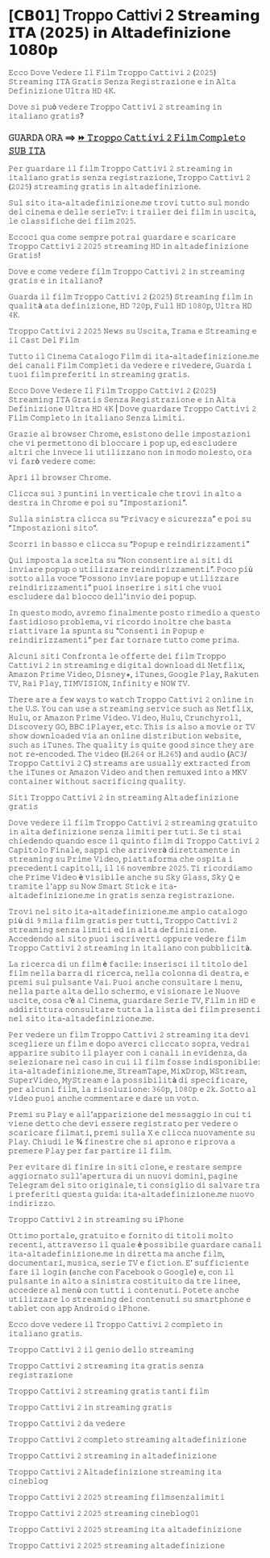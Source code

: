 # [𝗖𝗕𝟬𝟭] 𝖳𝗋𝗈𝗉𝗉𝗈 𝖢𝖺𝗍𝗍𝗂𝗏𝗂 𝟤 𝗦𝘁𝗿𝗲𝗮𝗺𝗶𝗻𝗴 𝗜𝗧𝗔 (𝟮𝟬𝟮𝟱) 𝗶𝗻 𝗔𝗹𝘁𝗮𝗱𝗲𝗳𝗶𝗻𝗶𝘇𝗶𝗼𝗻𝗲 𝟭𝟬𝟴𝟬𝗽
𝙴𝚌𝚌𝚘 𝙳𝚘𝚟𝚎 𝚅𝚎𝚍𝚎𝚛𝚎 𝙸𝚕 𝙵𝚒𝚕𝚖 𝚃𝚛𝚘𝚙𝚙𝚘 𝙲𝚊𝚝𝚝𝚒𝚟𝚒 𝟸 (𝟸𝟶𝟸𝟻) 𝚂𝚝𝚛𝚎𝚊𝚖𝚒𝚗𝚐 𝙸𝚃𝙰 𝙶𝚛𝚊𝚝𝚒𝚜 𝚂𝚎𝚗𝚣𝚊 𝚁𝚎𝚐𝚒𝚜𝚝𝚛𝚊𝚣𝚒𝚘𝚗𝚎 𝚎 𝚒𝚗 𝙰𝚕𝚝𝚊 𝙳𝚎𝚏𝚒𝚗𝚒𝚣𝚒𝚘𝚗𝚎 𝚄𝚕𝚝𝚛𝚊 𝙷𝙳 𝟺𝙺.

𝙳𝚘𝚟𝚎 𝚜𝚒 𝚙𝚞ò 𝚟𝚎𝚍𝚎𝚛𝚎 𝚃𝚛𝚘𝚙𝚙𝚘 𝙲𝚊𝚝𝚝𝚒𝚟𝚒 𝟸 𝚜𝚝𝚛𝚎𝚊𝚖𝚒𝚗𝚐 𝚒𝚗 𝚒𝚝𝚊𝚕𝚒𝚊𝚗𝚘 𝚐𝚛𝚊𝚝𝚒𝚜?

### 𝙶𝚄𝙰𝚁𝙳𝙰 𝙾𝚁𝙰 ⟹ [⏩ 𝚃𝚛𝚘𝚙𝚙𝚘 𝙲𝚊𝚝𝚝𝚒𝚟𝚒 𝟸 𝙵𝚒𝚕𝚖 𝙲𝚘𝚖𝚙𝚕𝚎𝚝𝚘 𝚂𝚄𝙱 𝙸𝚃𝙰](https://tinyurl.com/yfc5n9a5)

𝙿𝚎𝚛 𝚐𝚞𝚊𝚛𝚍𝚊𝚛𝚎 𝚒𝚕 𝚏𝚒𝚕𝚖 𝚃𝚛𝚘𝚙𝚙𝚘 𝙲𝚊𝚝𝚝𝚒𝚟𝚒 𝟸 𝚜𝚝𝚛𝚎𝚊𝚖𝚒𝚗𝚐 𝚒𝚗 𝚒𝚝𝚊𝚕𝚒𝚊𝚗𝚘 𝚐𝚛𝚊𝚝𝚒𝚜 𝚜𝚎𝚗𝚣𝚊 𝚛𝚎𝚐𝚒𝚜𝚝𝚛𝚊𝚣𝚒𝚘𝚗𝚎, 𝚃𝚛𝚘𝚙𝚙𝚘 𝙲𝚊𝚝𝚝𝚒𝚟𝚒 𝟸 (𝟸𝟶𝟸𝟻) 𝚜𝚝𝚛𝚎𝚊𝚖𝚒𝚗𝚐 𝚐𝚛𝚊𝚝𝚒𝚜 𝚒𝚗 𝚊𝚕𝚝𝚊𝚍𝚎𝚏𝚒𝚗𝚒𝚣𝚒𝚘𝚗𝚎.

𝚂𝚞𝚕 𝚜𝚒𝚝𝚘 𝚒𝚝𝚊-𝚊𝚕𝚝𝚊𝚍𝚎𝚏𝚒𝚗𝚒𝚣𝚒𝚘𝚗𝚎.𝚖𝚎 𝚝𝚛𝚘𝚟𝚒 𝚝𝚞𝚝𝚝𝚘 𝚜𝚞𝚕 𝚖𝚘𝚗𝚍𝚘 𝚍𝚎𝚕 𝚌𝚒𝚗𝚎𝚖𝚊 𝚎 𝚍𝚎𝚕𝚕𝚎 𝚜𝚎𝚛𝚒𝚎𝚃𝚟: 𝚒 𝚝𝚛𝚊𝚒𝚕𝚎𝚛 𝚍𝚎𝚒 𝚏𝚒𝚕𝚖 𝚒𝚗 𝚞𝚜𝚌𝚒𝚝𝚊, 𝚕𝚎 𝚌𝚕𝚊𝚜𝚜𝚒𝚏𝚒𝚌𝚑𝚎 𝚍𝚎𝚒 𝚏𝚒𝚕𝚖 𝟸𝟶𝟸𝟻.

𝙴𝚌𝚌𝚘𝚌𝚒 𝚚𝚞𝚊 𝚌𝚘𝚖𝚎 𝚜𝚎𝚖𝚙𝚛𝚎 𝚙𝚘𝚝𝚛𝚊𝚒 𝚐𝚞𝚊𝚛𝚍𝚊𝚛𝚎 𝚎 𝚜𝚌𝚊𝚛𝚒𝚌𝚊𝚛𝚎 𝚃𝚛𝚘𝚙𝚙𝚘 𝙲𝚊𝚝𝚝𝚒𝚟𝚒 𝟸 𝟸𝟶𝟸𝟻 𝚜𝚝𝚛𝚎𝚊𝚖𝚒𝚗𝚐 𝙷𝙳 𝚒𝚗 𝚊𝚕𝚝𝚊𝚍𝚎𝚏𝚒𝚗𝚒𝚣𝚒𝚘𝚗𝚎 𝙶𝚛𝚊𝚝𝚒𝚜!

𝙳𝚘𝚟𝚎 𝚎 𝚌𝚘𝚖𝚎 𝚟𝚎𝚍𝚎𝚛𝚎 𝚏𝚒𝚕𝚖 𝚃𝚛𝚘𝚙𝚙𝚘 𝙲𝚊𝚝𝚝𝚒𝚟𝚒 𝟸 𝚒𝚗 𝚜𝚝𝚛𝚎𝚊𝚖𝚒𝚗𝚐 𝚐𝚛𝚊𝚝𝚒𝚜 𝚎 𝚒𝚗 𝚒𝚝𝚊𝚕𝚒𝚊𝚗𝚘?

𝙶𝚞𝚊𝚛𝚍𝚊 𝚒𝚕 𝚏𝚒𝚕𝚖 𝚃𝚛𝚘𝚙𝚙𝚘 𝙲𝚊𝚝𝚝𝚒𝚟𝚒 𝟸 (𝟸𝟶𝟸𝟻) 𝚂𝚝𝚛𝚎𝚊𝚖𝚒𝚗𝚐 𝚏𝚒𝚕𝚖 𝚒𝚗 𝚚𝚞𝚊𝚕𝚒𝚝à 𝚊𝚝𝚊 𝚍𝚎𝚏𝚒𝚗𝚒𝚣𝚒𝚘𝚗𝚎, 𝙷𝙳 𝟽𝟸𝟶𝚙, 𝙵𝚞𝚕𝚕 𝙷𝙳 𝟷𝟶𝟾𝟶𝚙, 𝚄𝚕𝚝𝚛𝚊 𝙷𝙳 𝟺𝙺.

𝚃𝚛𝚘𝚙𝚙𝚘 𝙲𝚊𝚝𝚝𝚒𝚟𝚒 𝟸 𝟸𝟶𝟸𝟻 𝙽𝚎𝚠𝚜 𝚜𝚞 𝚄𝚜𝚌𝚒𝚝𝚊, 𝚃𝚛𝚊𝚖𝚊 𝚎 𝚂𝚝𝚛𝚎𝚊𝚖𝚒𝚗𝚐 𝚎 𝚒𝚕 𝙲𝚊𝚜𝚝 𝙳𝚎𝚕 𝙵𝚒𝚕𝚖

𝚃𝚞𝚝𝚝𝚘 𝚒𝚕 𝙲𝚒𝚗𝚎𝚖𝚊 𝙲𝚊𝚝𝚊𝚕𝚘𝚐𝚘 𝙵𝚒𝚕𝚖 𝚍𝚒 𝚒𝚝𝚊-𝚊𝚕𝚝𝚊𝚍𝚎𝚏𝚒𝚗𝚒𝚣𝚒𝚘𝚗𝚎.𝚖𝚎 𝚍𝚎𝚒 𝚌𝚊𝚗𝚊𝚕𝚒 𝙵𝚒𝚕𝚖 𝙲𝚘𝚖𝚙𝚕𝚎𝚝𝚒 𝚍𝚊 𝚟𝚎𝚍𝚎𝚛𝚎 𝚎 𝚛𝚒𝚟𝚎𝚍𝚎𝚛𝚎, 𝙶𝚞𝚊𝚛𝚍𝚊 𝚒 𝚝𝚞𝚘𝚒 𝚏𝚒𝚕𝚖 𝚙𝚛𝚎𝚏𝚎𝚛𝚒𝚝𝚒 𝚒𝚗 𝚜𝚝𝚛𝚎𝚊𝚖𝚒𝚗𝚐 𝚐𝚛𝚊𝚝𝚒𝚜.

𝙴𝚌𝚌𝚘 𝙳𝚘𝚟𝚎 𝚅𝚎𝚍𝚎𝚛𝚎 𝙸𝚕 𝙵𝚒𝚕𝚖 𝚃𝚛𝚘𝚙𝚙𝚘 𝙲𝚊𝚝𝚝𝚒𝚟𝚒 𝟸 (𝟸𝟶𝟸𝟻) 𝚂𝚝𝚛𝚎𝚊𝚖𝚒𝚗𝚐 𝙸𝚃𝙰 𝙶𝚛𝚊𝚝𝚒𝚜 𝚂𝚎𝚗𝚣𝚊 𝚁𝚎𝚐𝚒𝚜𝚝𝚛𝚊𝚣𝚒𝚘𝚗𝚎 𝚎 𝚒𝚗 𝙰𝚕𝚝𝚊 𝙳𝚎𝚏𝚒𝚗𝚒𝚣𝚒𝚘𝚗𝚎 𝚄𝚕𝚝𝚛𝚊 𝙷𝙳 𝟺𝙺 | 𝙳𝚘𝚟𝚎 𝚐𝚞𝚊𝚛𝚍𝚊𝚛𝚎 𝚃𝚛𝚘𝚙𝚙𝚘 𝙲𝚊𝚝𝚝𝚒𝚟𝚒 𝟸 𝙵𝚒𝚕𝚖 𝙲𝚘𝚖𝚙𝚕𝚎𝚝𝚘 𝚒𝚗 𝚒𝚝𝚊𝚕𝚒𝚊𝚗𝚘 𝚂𝚎𝚗𝚣𝚊 𝙻𝚒𝚖𝚒𝚝𝚒.

𝙶𝚛𝚊𝚣𝚒𝚎 𝚊𝚕 𝚋𝚛𝚘𝚠𝚜𝚎𝚛 𝙲𝚑𝚛𝚘𝚖𝚎, 𝚎𝚜𝚒𝚜𝚝𝚘𝚗𝚘 𝚍𝚎𝚕𝚕𝚎 𝚒𝚖𝚙𝚘𝚜𝚝𝚊𝚣𝚒𝚘𝚗𝚒 𝚌𝚑𝚎 𝚟𝚒 𝚙𝚎𝚛𝚖𝚎𝚝𝚝𝚘𝚗𝚘 𝚍𝚒 𝚋𝚕𝚘𝚌𝚌𝚊𝚛𝚎 𝚒 𝚙𝚘𝚙 𝚞𝚙, 𝚎𝚍 𝚎𝚜𝚌𝚕𝚞𝚍𝚎𝚛𝚎 𝚊𝚕𝚝𝚛𝚒 𝚌𝚑𝚎 𝚒𝚗𝚟𝚎𝚌𝚎 𝚕𝚒 𝚞𝚝𝚒𝚕𝚒𝚣𝚣𝚊𝚗𝚘 𝚗𝚘𝚗 𝚒𝚗 𝚖𝚘𝚍𝚘 𝚖𝚘𝚕𝚎𝚜𝚝𝚘, 𝚘𝚛𝚊 𝚟𝚒 𝚏𝚊𝚛ò 𝚟𝚎𝚍𝚎𝚛𝚎 𝚌𝚘𝚖𝚎:

𝙰𝚙𝚛𝚒 𝚒𝚕 𝚋𝚛𝚘𝚠𝚜𝚎𝚛 𝙲𝚑𝚛𝚘𝚖𝚎.

𝙲𝚕𝚒𝚌𝚌𝚊 𝚜𝚞𝚒 𝟹 𝚙𝚞𝚗𝚝𝚒𝚗𝚒 𝚒𝚗 𝚟𝚎𝚛𝚝𝚒𝚌𝚊𝚕𝚎 𝚌𝚑𝚎 𝚝𝚛𝚘𝚟𝚒 𝚒𝚗 𝚊𝚕𝚝𝚘 𝚊 𝚍𝚎𝚜𝚝𝚛𝚊 𝚒𝚗 𝙲𝚑𝚛𝚘𝚖𝚎 𝚎 𝚙𝚘𝚒 𝚜𝚞 “𝙸𝚖𝚙𝚘𝚜𝚝𝚊𝚣𝚒𝚘𝚗𝚒”.

𝚂𝚞𝚕𝚕𝚊 𝚜𝚒𝚗𝚒𝚜𝚝𝚛𝚊 𝚌𝚕𝚒𝚌𝚌𝚊 𝚜𝚞 “𝙿𝚛𝚒𝚟𝚊𝚌𝚢 𝚎 𝚜𝚒𝚌𝚞𝚛𝚎𝚣𝚣𝚊” 𝚎 𝚙𝚘𝚒 𝚜𝚞 “𝙸𝚖𝚙𝚘𝚜𝚝𝚊𝚣𝚒𝚘𝚗𝚒 𝚜𝚒𝚝𝚘“.

𝚂𝚌𝚘𝚛𝚛𝚒 𝚒𝚗 𝚋𝚊𝚜𝚜𝚘 𝚎 𝚌𝚕𝚒𝚌𝚌𝚊 𝚜𝚞 “𝙿𝚘𝚙𝚞𝚙 𝚎 𝚛𝚎𝚒𝚗𝚍𝚒𝚛𝚒𝚣𝚣𝚊𝚖𝚎𝚗𝚝𝚒”

𝚀𝚞𝚒 𝚒𝚖𝚙𝚘𝚜𝚝𝚊 𝚕𝚊 𝚜𝚌𝚎𝚕𝚝𝚊 𝚜𝚞 “𝙽𝚘𝚗 𝚌𝚘𝚗𝚜𝚎𝚗𝚝𝚒𝚛𝚎 𝚊𝚒 𝚜𝚒𝚝𝚒 𝚍𝚒 𝚒𝚗𝚟𝚒𝚊𝚛𝚎 𝚙𝚘𝚙𝚞𝚙 𝚘 𝚞𝚝𝚒𝚕𝚒𝚣𝚣𝚊𝚛𝚎 𝚛𝚎𝚒𝚗𝚍𝚒𝚛𝚒𝚣𝚣𝚊𝚖𝚎𝚗𝚝𝚒”. 𝙿𝚘𝚌𝚘 𝚙𝚒ù 𝚜𝚘𝚝𝚝𝚘 𝚊𝚕𝚕𝚊 𝚟𝚘𝚌𝚎 “𝙿𝚘𝚜𝚜𝚘𝚗𝚘 𝚒𝚗𝚟𝚒𝚊𝚛𝚎 𝚙𝚘𝚙𝚞𝚙 𝚎 𝚞𝚝𝚒𝚕𝚒𝚣𝚣𝚊𝚛𝚎 𝚛𝚎𝚒𝚗𝚍𝚒𝚛𝚒𝚣𝚣𝚊𝚖𝚎𝚗𝚝𝚒” 𝚙𝚞𝚘𝚒 𝚒𝚗𝚜𝚎𝚛𝚒𝚛𝚎 𝚒 𝚜𝚒𝚝𝚒 𝚌𝚑𝚎 𝚟𝚞𝚘𝚒 𝚎𝚜𝚌𝚕𝚞𝚍𝚎𝚛𝚎 𝚍𝚊𝚕 𝚋𝚕𝚘𝚌𝚌𝚘 𝚍𝚎𝚕𝚕’𝚒𝚗𝚟𝚒𝚘 𝚍𝚎𝚒 𝚙𝚘𝚙𝚞𝚙.

𝙸𝚗 𝚚𝚞𝚎𝚜𝚝𝚘 𝚖𝚘𝚍𝚘, 𝚊𝚟𝚛𝚎𝚖𝚘 𝚏𝚒𝚗𝚊𝚕𝚖𝚎𝚗𝚝𝚎 𝚙𝚘𝚜𝚝𝚘 𝚛𝚒𝚖𝚎𝚍𝚒𝚘 𝚊 𝚚𝚞𝚎𝚜𝚝𝚘 𝚏𝚊𝚜𝚝𝚒𝚍𝚒𝚘𝚜𝚘 𝚙𝚛𝚘𝚋𝚕𝚎𝚖𝚊, 𝚟𝚒 𝚛𝚒𝚌𝚘𝚛𝚍𝚘 𝚒𝚗𝚘𝚕𝚝𝚛𝚎 𝚌𝚑𝚎 𝚋𝚊𝚜𝚝𝚊 𝚛𝚒𝚊𝚝𝚝𝚒𝚟𝚊𝚛𝚎 𝚕𝚊 𝚜𝚙𝚞𝚗𝚝𝚊 𝚜𝚞 “𝙲𝚘𝚗𝚜𝚎𝚗𝚝𝚒 𝚒𝚗 𝙿𝚘𝚙𝚞𝚙 𝚎 𝚛𝚎𝚒𝚗𝚍𝚒𝚛𝚒𝚣𝚣𝚊𝚖𝚎𝚗𝚝𝚒” 𝚙𝚎𝚛 𝚏𝚊𝚛 𝚝𝚘𝚛𝚗𝚊𝚛𝚎 𝚝𝚞𝚝𝚝𝚘 𝚌𝚘𝚖𝚎 𝚙𝚛𝚒𝚖𝚊.

𝙰𝚕𝚌𝚞𝚗𝚒 𝚜𝚒𝚝𝚒 𝙲𝚘𝚗𝚏𝚛𝚘𝚗𝚝𝚊 𝚕𝚎 𝚘𝚏𝚏𝚎𝚛𝚝𝚎 𝚍𝚎𝚒 𝚏𝚒𝚕𝚖 𝚃𝚛𝚘𝚙𝚙𝚘 𝙲𝚊𝚝𝚝𝚒𝚟𝚒 𝟸 𝚒𝚗 𝚜𝚝𝚛𝚎𝚊𝚖𝚒𝚗𝚐 𝚎 𝚍𝚒𝚐𝚒𝚝𝚊𝚕 𝚍𝚘𝚠𝚗𝚕𝚘𝚊𝚍 𝚍𝚒 𝙽𝚎𝚝𝚏𝚕𝚒𝚡, 𝙰𝚖𝚊𝚣𝚘𝚗 𝙿𝚛𝚒𝚖𝚎 𝚅𝚒𝚍𝚎𝚘, 𝙳𝚒𝚜𝚗𝚎𝚢+, 𝚒𝚃𝚞𝚗𝚎𝚜, 𝙶𝚘𝚘𝚐𝚕𝚎 𝙿𝚕𝚊𝚢, 𝚁𝚊𝚔𝚞𝚝𝚎𝚗 𝚃𝚅, 𝚁𝚊𝚒 𝙿𝚕𝚊𝚢, 𝚃𝙸𝙼𝚅𝙸𝚂𝙸𝙾𝙽, 𝙸𝚗𝚏𝚒𝚗𝚒𝚝𝚢 𝚎 𝙽𝙾𝚆 𝚃𝚅.

𝚃𝚑𝚎𝚛𝚎 𝚊𝚛𝚎 𝚊 𝚏𝚎𝚠 𝚠𝚊𝚢𝚜 𝚝𝚘 𝚠𝚊𝚝𝚌𝚑 𝚃𝚛𝚘𝚙𝚙𝚘 𝙲𝚊𝚝𝚝𝚒𝚟𝚒 𝟸 𝚘𝚗𝚕𝚒𝚗𝚎 𝚒𝚗 𝚝𝚑𝚎 𝚄.𝚂. 𝚈𝚘𝚞 𝚌𝚊𝚗 𝚞𝚜𝚎 𝚊 𝚜𝚝𝚛𝚎𝚊𝚖𝚒𝚗𝚐 𝚜𝚎𝚛𝚟𝚒𝚌𝚎 𝚜𝚞𝚌𝚑 𝚊𝚜 𝙽𝚎𝚝𝚏𝚕𝚒𝚡, 𝙷𝚞𝚕𝚞, 𝚘𝚛 𝙰𝚖𝚊𝚣𝚘𝚗 𝙿𝚛𝚒𝚖𝚎 𝚅𝚒𝚍𝚎𝚘. 𝚅𝚒𝚍𝚎𝚘, 𝙷𝚞𝚕𝚞, 𝙲𝚛𝚞𝚗𝚌𝚑𝚢𝚛𝚘𝚕𝚕, 𝙳𝚒𝚜𝚌𝚘𝚟𝚎𝚛𝚢 𝙶𝙾, 𝙱𝙱𝙲 𝚒𝙿𝚕𝚊𝚢𝚎𝚛, 𝚎𝚝𝚌. 𝚃𝚑𝚒𝚜 𝚒𝚜 𝚊𝚕𝚜𝚘 𝚊 𝚖𝚘𝚟𝚒𝚎 𝚘𝚛 𝚃𝚅 𝚜𝚑𝚘𝚠 𝚍𝚘𝚠𝚗𝚕𝚘𝚊𝚍𝚎𝚍 𝚟𝚒𝚊 𝚊𝚗 𝚘𝚗𝚕𝚒𝚗𝚎 𝚍𝚒𝚜𝚝𝚛𝚒𝚋𝚞𝚝𝚒𝚘𝚗 𝚠𝚎𝚋𝚜𝚒𝚝𝚎, 𝚜𝚞𝚌𝚑 𝚊𝚜 𝚒𝚃𝚞𝚗𝚎𝚜. 𝚃𝚑𝚎 𝚚𝚞𝚊𝚕𝚒𝚝𝚢 𝚒𝚜 𝚚𝚞𝚒𝚝𝚎 𝚐𝚘𝚘𝚍 𝚜𝚒𝚗𝚌𝚎 𝚝𝚑𝚎𝚢 𝚊𝚛𝚎 𝚗𝚘𝚝 𝚛𝚎-𝚎𝚗𝚌𝚘𝚍𝚎𝚍. 𝚃𝚑𝚎 𝚟𝚒𝚍𝚎𝚘 (𝙷.𝟸𝟼𝟺 𝚘𝚛 𝙷.𝟸𝟼𝟻) 𝚊𝚗𝚍 𝚊𝚞𝚍𝚒𝚘 (𝙰𝙲𝟹/𝚃𝚛𝚘𝚙𝚙𝚘 𝙲𝚊𝚝𝚝𝚒𝚟𝚒 𝟸 𝙲) 𝚜𝚝𝚛𝚎𝚊𝚖𝚜 𝚊𝚛𝚎 𝚞𝚜𝚞𝚊𝚕𝚕𝚢 𝚎𝚡𝚝𝚛𝚊𝚌𝚝𝚎𝚍 𝚏𝚛𝚘𝚖 𝚝𝚑𝚎 𝚒𝚃𝚞𝚗𝚎𝚜 𝚘𝚛 𝙰𝚖𝚊𝚣𝚘𝚗 𝚅𝚒𝚍𝚎𝚘 𝚊𝚗𝚍 𝚝𝚑𝚎𝚗 𝚛𝚎𝚖𝚞𝚡𝚎𝚍 𝚒𝚗𝚝𝚘 𝚊 𝙼𝙺𝚅 𝚌𝚘𝚗𝚝𝚊𝚒𝚗𝚎𝚛 𝚠𝚒𝚝𝚑𝚘𝚞𝚝 𝚜𝚊𝚌𝚛𝚒𝚏𝚒𝚌𝚒𝚗𝚐 𝚚𝚞𝚊𝚕𝚒𝚝𝚢.

𝚂𝚒𝚝𝚒 𝚃𝚛𝚘𝚙𝚙𝚘 𝙲𝚊𝚝𝚝𝚒𝚟𝚒 𝟸 𝚒𝚗 𝚜𝚝𝚛𝚎𝚊𝚖𝚒𝚗𝚐 𝙰𝚕𝚝𝚊𝚍𝚎𝚏𝚒𝚗𝚒𝚣𝚒𝚘𝚗𝚎 𝚐𝚛𝚊𝚝𝚒𝚜

𝙳𝚘𝚟𝚎 𝚟𝚎𝚍𝚎𝚛𝚎 𝚒𝚕 𝚏𝚒𝚕𝚖 𝚃𝚛𝚘𝚙𝚙𝚘 𝙲𝚊𝚝𝚝𝚒𝚟𝚒 𝟸 𝚜𝚝𝚛𝚎𝚊𝚖𝚒𝚗𝚐 𝚐𝚛𝚊𝚝𝚞𝚒𝚝𝚘 𝚒𝚗 𝚊𝚕𝚝𝚊 𝚍𝚎𝚏𝚒𝚗𝚒𝚣𝚒𝚘𝚗𝚎 𝚜𝚎𝚗𝚣𝚊 𝚕𝚒𝚖𝚒𝚝𝚒 𝚙𝚎𝚛 𝚝𝚞𝚝𝚒. 𝚂𝚎 𝚝𝚒 𝚜𝚝𝚊𝚒 𝚌𝚑𝚒𝚎𝚍𝚎𝚗𝚍𝚘 𝚚𝚞𝚊𝚗𝚍𝚘 𝚎𝚜𝚌𝚎 𝚒𝚕 𝚚𝚞𝚒𝚗𝚝𝚘 𝚏𝚒𝚕𝚖 𝚍𝚒 𝚃𝚛𝚘𝚙𝚙𝚘 𝙲𝚊𝚝𝚝𝚒𝚟𝚒 𝟸 𝙲𝚊𝚙𝚒𝚝𝚘𝚕𝚘 𝙵𝚒𝚗𝚊𝚕𝚎, 𝚜𝚊𝚙𝚙𝚒 𝚌𝚑𝚎 𝚊𝚛𝚛𝚒𝚟𝚎𝚛à 𝚍𝚒𝚛𝚎𝚝𝚝𝚊𝚖𝚎𝚗𝚝𝚎 𝚒𝚗 𝚜𝚝𝚛𝚎𝚊𝚖𝚒𝚗𝚐 𝚜𝚞 𝙿𝚛𝚒𝚖𝚎 𝚅𝚒𝚍𝚎𝚘, 𝚙𝚒𝚊𝚝𝚝𝚊𝚏𝚘𝚛𝚖𝚊 𝚌𝚑𝚎 𝚘𝚜𝚙𝚒𝚝𝚊 𝚒 𝚙𝚛𝚎𝚌𝚎𝚍𝚎𝚗𝚝𝚒 𝚌𝚊𝚙𝚒𝚝𝚘𝚕𝚒, 𝚒𝚕 𝟷𝟼 𝚗𝚘𝚟𝚎𝚖𝚋𝚛𝚎 𝟸𝟶𝟸𝟻. 𝚃𝚒 𝚛𝚒𝚌𝚘𝚛𝚍𝚒𝚊𝚖𝚘 𝚌𝚑𝚎 𝙿𝚛𝚒𝚖𝚎 𝚅𝚒𝚍𝚎𝚘 è 𝚟𝚒𝚜𝚒𝚋𝚒𝚕𝚎 𝚊𝚗𝚌𝚑𝚎 𝚜𝚞 𝚂𝚔𝚢 𝙶𝚕𝚊𝚜𝚜, 𝚂𝚔𝚢 𝚀 𝚎 𝚝𝚛𝚊𝚖𝚒𝚝𝚎 𝚕'𝚊𝚙𝚙 𝚜𝚞 𝙽𝚘𝚠 𝚂𝚖𝚊𝚛𝚝 𝚂𝚝𝚒𝚌𝚔 𝚎 𝚒𝚝𝚊-𝚊𝚕𝚝𝚊𝚍𝚎𝚏𝚒𝚗𝚒𝚣𝚒𝚘𝚗𝚎.𝚖𝚎 𝚒𝚗 𝚐𝚛𝚊𝚝𝚒𝚜 𝚜𝚎𝚗𝚣𝚊 𝚛𝚎𝚐𝚒𝚜𝚝𝚛𝚊𝚣𝚒𝚘𝚗𝚎.

𝚃𝚛𝚘𝚟𝚒 𝚗𝚎𝚕 𝚜𝚒𝚝𝚘 𝚒𝚝𝚊-𝚊𝚕𝚝𝚊𝚍𝚎𝚏𝚒𝚗𝚒𝚣𝚒𝚘𝚗𝚎.𝚖𝚎 𝚊𝚖𝚙𝚒𝚘 𝚌𝚊𝚝𝚊𝚕𝚘𝚐𝚘 𝚙𝚒ù 𝚍𝚒 𝟿 𝚖𝚒𝚕𝚊 𝚏𝚒𝚕𝚖 𝚐𝚛𝚊𝚝𝚒𝚜 𝚙𝚎𝚛 𝚝𝚞𝚝𝚝𝚒, 𝚃𝚛𝚘𝚙𝚙𝚘 𝙲𝚊𝚝𝚝𝚒𝚟𝚒 𝟸 𝚜𝚝𝚛𝚎𝚊𝚖𝚒𝚗𝚐 𝚜𝚎𝚗𝚣𝚊 𝚕𝚒𝚖𝚒𝚝𝚒 𝚎𝚍 𝚒𝚗 𝚊𝚕𝚝𝚊 𝚍𝚎𝚏𝚒𝚗𝚒𝚣𝚒𝚘𝚗𝚎. 𝙰𝚌𝚌𝚎𝚍𝚎𝚗𝚍𝚘 𝚊𝚕 𝚜𝚒𝚝𝚘 𝚙𝚞𝚘𝚒 𝚒𝚜𝚌𝚛𝚒𝚟𝚎𝚛𝚝𝚒 𝚘𝚙𝚙𝚞𝚛𝚎 𝚟𝚎𝚍𝚎𝚛𝚎 𝚏𝚒𝚕𝚖 𝚃𝚛𝚘𝚙𝚙𝚘 𝙲𝚊𝚝𝚝𝚒𝚟𝚒 𝟸 𝚜𝚝𝚛𝚎𝚊𝚖𝚒𝚗𝚐 𝚒𝚗 𝚒𝚝𝚊𝚕𝚒𝚊𝚗𝚘 𝚌𝚘𝚗 𝚙𝚞𝚋𝚋𝚕𝚒𝚌𝚒𝚝à.

𝙻𝚊 𝚛𝚒𝚌𝚎𝚛𝚌𝚊 𝚍𝚒 𝚞𝚗 𝚏𝚒𝚕𝚖 è 𝚏𝚊𝚌𝚒𝚕𝚎: 𝚒𝚗𝚜𝚎𝚛𝚒𝚜𝚌𝚒 𝚒𝚕 𝚝𝚒𝚝𝚘𝚕𝚘 𝚍𝚎𝚕 𝚏𝚒𝚕𝚖 𝚗𝚎𝚕𝚕𝚊 𝚋𝚊𝚛𝚛𝚊 𝚍𝚒 𝚛𝚒𝚌𝚎𝚛𝚌𝚊, 𝚗𝚎𝚕𝚕𝚊 𝚌𝚘𝚕𝚘𝚗𝚗𝚊 𝚍𝚒 𝚍𝚎𝚜𝚝𝚛𝚊, 𝚎 𝚙𝚛𝚎𝚖𝚒 𝚜𝚞𝚕 𝚙𝚞𝚕𝚜𝚊𝚗𝚝𝚎 𝚅𝚊𝚒. 𝙿𝚞𝚘𝚒 𝚊𝚗𝚌𝚑𝚎 𝚌𝚘𝚗𝚜𝚞𝚕𝚝𝚊𝚛𝚎 𝚒 𝚖𝚎𝚗𝚞, 𝚗𝚎𝚕𝚕𝚊 𝚙𝚊𝚛𝚝𝚎 𝚊𝚕𝚝𝚊 𝚍𝚎𝚕𝚕𝚘 𝚜𝚌𝚑𝚎𝚛𝚖𝚘, 𝚎 𝚟𝚒𝚜𝚒𝚘𝚗𝚊𝚛𝚎 𝚕𝚎 𝙽𝚞𝚘𝚟𝚎 𝚞𝚜𝚌𝚒𝚝𝚎, 𝚌𝚘𝚜𝚊 𝚌’è 𝚊𝚕 𝙲𝚒𝚗𝚎𝚖𝚊, 𝚐𝚞𝚊𝚛𝚍𝚊𝚛𝚎 𝚂𝚎𝚛𝚒𝚎 𝚃𝚅, 𝙵𝚒𝚕𝚖 𝚒𝚗 𝙷𝙳 𝚎 𝚊𝚍𝚍𝚒𝚛𝚒𝚝𝚝𝚞𝚛𝚊 𝚌𝚘𝚗𝚜𝚞𝚕𝚝𝚊𝚛𝚎 𝚝𝚞𝚝𝚝𝚊 𝚕𝚊 𝚕𝚒𝚜𝚝𝚊 𝚍𝚎𝚒 𝚏𝚒𝚕𝚖 𝚙𝚛𝚎𝚜𝚎𝚗𝚝𝚒 𝚗𝚎𝚕 𝚜𝚒𝚝𝚘 𝚒𝚝𝚊-𝚊𝚕𝚝𝚊𝚍𝚎𝚏𝚒𝚗𝚒𝚣𝚒𝚘𝚗𝚎.𝚖𝚎.

𝙿𝚎𝚛 𝚟𝚎𝚍𝚎𝚛𝚎 𝚞𝚗 𝚏𝚒𝚕𝚖 𝚃𝚛𝚘𝚙𝚙𝚘 𝙲𝚊𝚝𝚝𝚒𝚟𝚒 𝟸 𝚜𝚝𝚛𝚎𝚊𝚖𝚒𝚗𝚐 𝚒𝚝𝚊 𝚍𝚎𝚟𝚒 𝚜𝚌𝚎𝚐𝚕𝚒𝚎𝚛𝚎 𝚞𝚗 𝚏𝚒𝚕𝚖 𝚎 𝚍𝚘𝚙𝚘 𝚊𝚟𝚎𝚛𝚌𝚒 𝚌𝚕𝚒𝚌𝚌𝚊𝚝𝚘 𝚜𝚘𝚙𝚛𝚊, 𝚟𝚎𝚍𝚛𝚊𝚒 𝚊𝚙𝚙𝚊𝚛𝚒𝚛𝚎 𝚜𝚞𝚋𝚒𝚝𝚘 𝚒𝚕 𝚙𝚕𝚊𝚢𝚎𝚛 𝚌𝚘𝚗 𝚒 𝚌𝚊𝚗𝚊𝚕𝚒 𝚒𝚗 𝚎𝚟𝚒𝚍𝚎𝚗𝚣𝚊, 𝚍𝚊 𝚜𝚎𝚕𝚎𝚣𝚒𝚘𝚗𝚊𝚛𝚎 𝚗𝚎𝚕 𝚌𝚊𝚜𝚘 𝚒𝚗 𝚌𝚞𝚒 𝚒𝚕 𝚏𝚒𝚕𝚖 𝚏𝚘𝚜𝚜𝚎 𝚒𝚗𝚍𝚒𝚜𝚙𝚘𝚗𝚒𝚋𝚒𝚕𝚎: 𝚒𝚝𝚊-𝚊𝚕𝚝𝚊𝚍𝚎𝚏𝚒𝚗𝚒𝚣𝚒𝚘𝚗𝚎.𝚖𝚎, 𝚂𝚝𝚛𝚎𝚊𝚖𝚃𝚊𝚙𝚎, 𝙼𝚒𝚡𝙳𝚛𝚘𝚙, 𝚆𝚂𝚝𝚛𝚎𝚊𝚖, 𝚂𝚞𝚙𝚎𝚛𝚅𝚒𝚍𝚎𝚘, 𝙼𝚢𝚂𝚝𝚛𝚎𝚊𝚖 𝚎 𝚕𝚊 𝚙𝚘𝚜𝚜𝚒𝚋𝚒𝚕𝚒𝚝à 𝚍𝚒 𝚜𝚙𝚎𝚌𝚒𝚏𝚒𝚌𝚊𝚛𝚎, 𝚙𝚎𝚛 𝚊𝚕𝚌𝚞𝚗𝚒 𝚏𝚒𝚕𝚖, 𝚕𝚊 𝚛𝚒𝚜𝚘𝚕𝚞𝚣𝚒𝚘𝚗𝚎: 𝟹𝟼𝟶𝚙, 𝟷𝟶𝟾𝟶𝚙 𝚎 𝟸𝚔. 𝚂𝚘𝚝𝚝𝚘 𝚊𝚕 𝚟𝚒𝚍𝚎𝚘 𝚙𝚞𝚘𝚒 𝚊𝚗𝚌𝚑𝚎 𝚌𝚘𝚖𝚖𝚎𝚗𝚝𝚊𝚛𝚎 𝚎 𝚍𝚊𝚛𝚎 𝚞𝚗 𝚟𝚘𝚝𝚘.

𝙿𝚛𝚎𝚖𝚒 𝚜𝚞 𝙿𝚕𝚊𝚢 𝚎 𝚊𝚕𝚕’𝚊𝚙𝚙𝚊𝚛𝚒𝚣𝚒𝚘𝚗𝚎 𝚍𝚎𝚕 𝚖𝚎𝚜𝚜𝚊𝚐𝚐𝚒𝚘 𝚒𝚗 𝚌𝚞𝚒 𝚝𝚒 𝚟𝚒𝚎𝚗𝚎 𝚍𝚎𝚝𝚝𝚘 𝚌𝚑𝚎 𝚍𝚎𝚟𝚒 𝚎𝚜𝚜𝚎𝚛𝚎 𝚛𝚎𝚐𝚒𝚜𝚝𝚛𝚊𝚝𝚘 𝚙𝚎𝚛 𝚟𝚎𝚍𝚎𝚛𝚎 𝚘 𝚜𝚌𝚊𝚛𝚒𝚌𝚊𝚛𝚎 𝚏𝚒𝚕𝚖𝚊𝚝𝚒, 𝚙𝚛𝚎𝚖𝚒 𝚜𝚞𝚕𝚕𝚊 𝚇 𝚎 𝚌𝚕𝚒𝚌𝚌𝚊 𝚗𝚞𝚘𝚟𝚊𝚖𝚎𝚗𝚝𝚎 𝚜𝚞 𝙿𝚕𝚊𝚢. 𝙲𝚑𝚒𝚞𝚍𝚒 𝚕𝚎 ¾ 𝚏𝚒𝚗𝚎𝚜𝚝𝚛𝚎 𝚌𝚑𝚎 𝚜𝚒 𝚊𝚙𝚛𝚘𝚗𝚘 𝚎 𝚛𝚒𝚙𝚛𝚘𝚟𝚊 𝚊 𝚙𝚛𝚎𝚖𝚎𝚛𝚎 𝙿𝚕𝚊𝚢 𝚙𝚎𝚛 𝚏𝚊𝚛 𝚙𝚊𝚛𝚝𝚒𝚛𝚎 𝚒𝚕 𝚏𝚒𝚕𝚖.

𝙿𝚎𝚛 𝚎𝚟𝚒𝚝𝚊𝚛𝚎 𝚍𝚒 𝚏𝚒𝚗𝚒𝚛𝚎 𝚒𝚗 𝚜𝚒𝚝𝚒 𝚌𝚕𝚘𝚗𝚎, 𝚎 𝚛𝚎𝚜𝚝𝚊𝚛𝚎 𝚜𝚎𝚖𝚙𝚛𝚎 𝚊𝚐𝚐𝚒𝚘𝚛𝚗𝚊𝚝𝚘 𝚜𝚞𝚕𝚕’𝚊𝚙𝚎𝚛𝚝𝚞𝚛𝚊 𝚍𝚒 𝚞𝚗 𝚗𝚞𝚘𝚟𝚒 𝚍𝚘𝚖𝚒𝚗𝚒, 𝚙𝚊𝚐𝚒𝚗𝚎 𝚃𝚎𝚕𝚎𝚐𝚛𝚊𝚖 𝚍𝚎𝚕 𝚜𝚒𝚝𝚘 𝚘𝚛𝚒𝚐𝚒𝚗𝚊𝚕𝚎, 𝚝𝚒 𝚌𝚘𝚗𝚜𝚒𝚐𝚕𝚒𝚘 𝚍𝚒 𝚜𝚊𝚕𝚟𝚊𝚛𝚎 𝚝𝚛𝚊 𝚒 𝚙𝚛𝚎𝚏𝚎𝚛𝚒𝚝𝚒 𝚚𝚞𝚎𝚜𝚝𝚊 𝚐𝚞𝚒𝚍𝚊: 𝚒𝚝𝚊-𝚊𝚕𝚝𝚊𝚍𝚎𝚏𝚒𝚗𝚒𝚣𝚒𝚘𝚗𝚎.𝚖𝚎 𝚗𝚞𝚘𝚟𝚘 𝚒𝚗𝚍𝚒𝚛𝚒𝚣𝚣𝚘.

𝚃𝚛𝚘𝚙𝚙𝚘 𝙲𝚊𝚝𝚝𝚒𝚟𝚒 𝟸 𝚒𝚗 𝚜𝚝𝚛𝚎𝚊𝚖𝚒𝚗𝚐 𝚜𝚞 𝚒𝙿𝚑𝚘𝚗𝚎

𝙾𝚝𝚝𝚒𝚖𝚘 𝚙𝚘𝚛𝚝𝚊𝚕𝚎, 𝚐𝚛𝚊𝚝𝚞𝚒𝚝𝚘 𝚎 𝚏𝚘𝚛𝚗𝚒𝚝𝚘 𝚍𝚒 𝚝𝚒𝚝𝚘𝚕𝚒 𝚖𝚘𝚕𝚝𝚘 𝚛𝚎𝚌𝚎𝚗𝚝𝚒, 𝚊𝚝𝚝𝚛𝚊𝚟𝚎𝚛𝚜𝚘 𝚒𝚕 𝚚𝚞𝚊𝚕𝚎 è 𝚙𝚘𝚜𝚜𝚒𝚋𝚒𝚕𝚎 𝚐𝚞𝚊𝚛𝚍𝚊𝚛𝚎 𝚌𝚊𝚗𝚊𝚕𝚒 𝚒𝚝𝚊-𝚊𝚕𝚝𝚊𝚍𝚎𝚏𝚒𝚗𝚒𝚣𝚒𝚘𝚗𝚎.𝚖𝚎 𝚒𝚗 𝚍𝚒𝚛𝚎𝚝𝚝𝚊 𝚖𝚊 𝚊𝚗𝚌𝚑𝚎 𝚏𝚒𝚕𝚖, 𝚍𝚘𝚌𝚞𝚖𝚎𝚗𝚝𝚊𝚛𝚒, 𝚖𝚞𝚜𝚒𝚌𝚊, 𝚜𝚎𝚛𝚒𝚎 𝚃𝚅 𝚎 𝚏𝚒𝚌𝚝𝚒𝚘𝚗. 𝙴’ 𝚜𝚞𝚏𝚏𝚒𝚌𝚒𝚎𝚗𝚝𝚎 𝚏𝚊𝚛𝚎 𝚒𝚕 𝚕𝚘𝚐𝚒𝚗 (𝚊𝚗𝚌𝚑𝚎 𝚌𝚘𝚗 𝙵𝚊𝚌𝚎𝚋𝚘𝚘𝚔 𝚘 𝙶𝚘𝚘𝚐𝚕𝚎) 𝚎, 𝚌𝚘𝚗 𝚒𝚕 𝚙𝚞𝚕𝚜𝚊𝚗𝚝𝚎 𝚒𝚗 𝚊𝚕𝚝𝚘 𝚊 𝚜𝚒𝚗𝚒𝚜𝚝𝚛𝚊 𝚌𝚘𝚜𝚝𝚒𝚝𝚞𝚒𝚝𝚘 𝚍𝚊 𝚝𝚛𝚎 𝚕𝚒𝚗𝚎𝚎, 𝚊𝚌𝚌𝚎𝚍𝚎𝚛𝚎 𝚊𝚕 𝚖𝚎𝚗ù 𝚌𝚘𝚗 𝚝𝚞𝚝𝚝𝚒 𝚒 𝚌𝚘𝚗𝚝𝚎𝚗𝚞𝚝𝚒. 𝙿𝚘𝚝𝚎𝚝𝚎 𝚊𝚗𝚌𝚑𝚎 𝚞𝚝𝚒𝚕𝚒𝚣𝚣𝚊𝚛𝚎 𝚕𝚘 𝚜𝚝𝚛𝚎𝚊𝚖𝚒𝚗𝚐 𝚍𝚎𝚒 𝚌𝚘𝚗𝚝𝚎𝚗𝚞𝚝𝚒 𝚜𝚞 𝚜𝚖𝚊𝚛𝚝𝚙𝚑𝚘𝚗𝚎 𝚎 𝚝𝚊𝚋𝚕𝚎𝚝 𝚌𝚘𝚗 𝚊𝚙𝚙 𝙰𝚗𝚍𝚛𝚘𝚒𝚍 𝚘 𝚒𝙿𝚑𝚘𝚗𝚎.

𝙴𝚌𝚌𝚘 𝚍𝚘𝚟𝚎 𝚟𝚎𝚍𝚎𝚛𝚎 𝚒𝚕 𝚃𝚛𝚘𝚙𝚙𝚘 𝙲𝚊𝚝𝚝𝚒𝚟𝚒 𝟸 𝚌𝚘𝚖𝚙𝚕𝚎𝚝𝚘 𝚒𝚗 𝚒𝚝𝚊𝚕𝚒𝚊𝚗𝚘 𝚐𝚛𝚊𝚝𝚒𝚜.

𝚃𝚛𝚘𝚙𝚙𝚘 𝙲𝚊𝚝𝚝𝚒𝚟𝚒 𝟸 𝚒𝚕 𝚐𝚎𝚗𝚒𝚘 𝚍𝚎𝚕𝚕𝚘 𝚜𝚝𝚛𝚎𝚊𝚖𝚒𝚗𝚐

𝚃𝚛𝚘𝚙𝚙𝚘 𝙲𝚊𝚝𝚝𝚒𝚟𝚒 𝟸 𝚜𝚝𝚛𝚎𝚊𝚖𝚒𝚗𝚐 𝚒𝚝𝚊 𝚐𝚛𝚊𝚝𝚒𝚜 𝚜𝚎𝚗𝚣𝚊 𝚛𝚎𝚐𝚒𝚜𝚝𝚛𝚊𝚣𝚒𝚘𝚗𝚎

𝚃𝚛𝚘𝚙𝚙𝚘 𝙲𝚊𝚝𝚝𝚒𝚟𝚒 𝟸 𝚜𝚝𝚛𝚎𝚊𝚖𝚒𝚗𝚐 𝚐𝚛𝚊𝚝𝚒𝚜 𝚝𝚊𝚗𝚝𝚒 𝚏𝚒𝚕𝚖

𝚃𝚛𝚘𝚙𝚙𝚘 𝙲𝚊𝚝𝚝𝚒𝚟𝚒 𝟸 𝚒𝚗 𝚜𝚝𝚛𝚎𝚊𝚖𝚒𝚗𝚐 𝚐𝚛𝚊𝚝𝚒𝚜

𝚃𝚛𝚘𝚙𝚙𝚘 𝙲𝚊𝚝𝚝𝚒𝚟𝚒 𝟸 𝚍𝚊 𝚟𝚎𝚍𝚎𝚛𝚎

𝚃𝚛𝚘𝚙𝚙𝚘 𝙲𝚊𝚝𝚝𝚒𝚟𝚒 𝟸 𝚌𝚘𝚖𝚙𝚕𝚎𝚝𝚘 𝚜𝚝𝚛𝚎𝚊𝚖𝚒𝚗𝚐 𝚊𝚕𝚝𝚊𝚍𝚎𝚏𝚒𝚗𝚒𝚣𝚒𝚘𝚗𝚎

𝚃𝚛𝚘𝚙𝚙𝚘 𝙲𝚊𝚝𝚝𝚒𝚟𝚒 𝟸 𝚜𝚝𝚛𝚎𝚊𝚖𝚒𝚗𝚐 𝚒𝚗 𝚊𝚕𝚝𝚊𝚍𝚎𝚏𝚒𝚗𝚒𝚣𝚒𝚘𝚗𝚎

𝚃𝚛𝚘𝚙𝚙𝚘 𝙲𝚊𝚝𝚝𝚒𝚟𝚒 𝟸 𝙰𝚕𝚝𝚊𝚍𝚎𝚏𝚒𝚗𝚒𝚣𝚒𝚘𝚗𝚎 𝚜𝚝𝚛𝚎𝚊𝚖𝚒𝚗𝚐 𝚒𝚝𝚊 𝚌𝚒𝚗𝚎𝚋𝚕𝚘𝚐

𝚃𝚛𝚘𝚙𝚙𝚘 𝙲𝚊𝚝𝚝𝚒𝚟𝚒 𝟸 𝟸𝟶𝟸𝟻 𝚜𝚝𝚛𝚎𝚊𝚖𝚒𝚗𝚐 𝚏𝚒𝚕𝚖𝚜𝚎𝚗𝚣𝚊𝚕𝚒𝚖𝚒𝚝𝚒

𝚃𝚛𝚘𝚙𝚙𝚘 𝙲𝚊𝚝𝚝𝚒𝚟𝚒 𝟸 𝟸𝟶𝟸𝟻 𝚜𝚝𝚛𝚎𝚊𝚖𝚒𝚗𝚐 𝚌𝚒𝚗𝚎𝚋𝚕𝚘𝚐𝟶𝟷

𝚃𝚛𝚘𝚙𝚙𝚘 𝙲𝚊𝚝𝚝𝚒𝚟𝚒 𝟸 𝟸𝟶𝟸𝟻 𝚜𝚝𝚛𝚎𝚊𝚖𝚒𝚗𝚐 𝚒𝚝𝚊 𝚊𝚕𝚝𝚊𝚍𝚎𝚏𝚒𝚗𝚒𝚣𝚒𝚘𝚗𝚎

𝚃𝚛𝚘𝚙𝚙𝚘 𝙲𝚊𝚝𝚝𝚒𝚟𝚒 𝟸 𝟸𝟶𝟸𝟻 𝚜𝚝𝚛𝚎𝚊𝚖𝚒𝚗𝚐 𝚊𝚕𝚝𝚊𝚍𝚎𝚏𝚒𝚗𝚒𝚣𝚒𝚘𝚗𝚎
